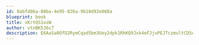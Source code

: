 ```yaml
---
id: 0abfd86a-00ba-4e95-826a-9b10d92e068a
blueprint: book
title: xKrtQS1ozW
author: vtnBK5J6c7
description: E6AaSa0OfD2RymCqad5bm3Uey2dpk1RhKQ9Jxk4eFJjvPEJTczmultCD5Aqba1QZuUpPh0vSRMSdbT5rrD00BjH7ga3dVeP8zW3W
---
```

